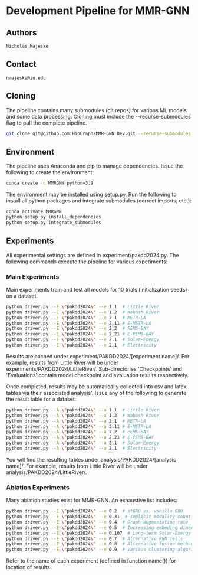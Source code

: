 # Development Pipeline for MMR-GNN
## Authors
	Nicholas Majeske
## Contact
	nmajeske@iu.edu

## Cloning
The pipeline contains many submodules (git repos) for various ML models and some data processing. Cloning must include the --recurse-submodules flag to pull the complete pipeline.

```bash
git clone git@github.com:HipGraph/MMR-GNN_Dev.git --recurse-submodules
```

## Environment
The pipeline uses Anaconda and pip to manage dependencies. Issue the following to create the environment:
```bash
conda create -n MMRGNN python=3.9
```
The environment may be installed using setup.py. Run the following to install all python packages and integrate submodules (correct imports, etc.):
```bash
conda activate MMRGNN
python setup.py install_dependencies
python setup.py integrate_submodules
```
##  Experiments
All experimental settings are defined in experiment/pakdd2024.py. The following commands execute the pipeline for various experiments:

### Main Experiments
Main experiments train and test all models for 10 trials (initialization seeds) on a dataset.
```bash
python driver.py --E \"pakdd2024\" --e 1.1  # Little River
python driver.py --E \"pakdd2024\" --e 1.2  # Wabash River
python driver.py --E \"pakdd2024\" --e 2.1  # METR-LA
python driver.py --E \"pakdd2024\" --e 2.11 # E-METR-LA
python driver.py --E \"pakdd2024\" --e 2.2  # PEMS-BAY
python driver.py --E \"pakdd2024\" --e 2.21 # E-PEMS-BAY
python driver.py --E \"pakdd2024\" --e 2.1  # Solar-Energy
python driver.py --E \"pakdd2024\" --e 2.1  # Electricity
```
Results are cached under experiment/PAKDD2024/[experiment name]/. For example, results from Little River will be under experiments/PAKDD2024/LittleRiver/. Sub-directories 'Checkpoints' and 'Evaluations' contain model checkpoint and evaluation results respectively.

Once completed, results may be automatically collected into csv and latex tables via their associated analysis'. Issue any of the following to generate the result table for a dataset:
```bash
python driver.py --A \"pakdd2024\" --a 1.1  # Little River
python driver.py --A \"pakdd2024\" --a 1.2  # Wabash River
python driver.py --A \"pakdd2024\" --a 2.1  # METR-LA
python driver.py --A \"pakdd2024\" --a 2.11 # E-METR-LA
python driver.py --A \"pakdd2024\" --a 2.2  # PEMS-BAY
python driver.py --A \"pakdd2024\" --a 2.21 # E-PEMS-BAY
python driver.py --A \"pakdd2024\" --a 2.1  # Solar-Energy
python driver.py --A \"pakdd2024\" --a 2.1  # Electricity
```
You will find the resulting tables under analysis/PAKDD2024/[analysis name]/. For example, results from Little River will be under analysis/PAKDD2024/LittleRiver/.

### Ablation Experiments
Many ablation studies exist for MMR-GNN. An exhaustive list includes:
```bash
python driver.py --E \"pakdd2024\" --e 0.2  # stGRU vs. vanilla GRU
python driver.py --E \"pakdd2024\" --e 0.31  # Implicit modality count
python driver.py --E \"pakdd2024\" --e 0.4  # Graph augmentation rate
python driver.py --E \"pakdd2024\" --e 0.5  # Increasing embeding dimension
python driver.py --E \"pakdd2024\" --e 0.107  # Long-term Solar-Energy forecasting
python driver.py --E \"pakdd2024\" --e 0.7  # Alternative RNN cells
python driver.py --E \"pakdd2024\" --e 0.8  # Alternative fusion methods
python driver.py --E \"pakdd2024\" --e 0.9  # Various clustering algorithms
```
Refer to the name of each experiment (defined in function name()) for location of results.
